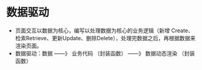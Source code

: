 # 数据驱动

- 页面交互以数据为核心，编写以处理数据为核心的业务逻辑（新增 Create、检索Retrieve、更新Update、删除Delete），处理完数据之后，再根据数据来渲染页面。
- 数据驱动：数据   ——》 业务代码 （封装函数） ——》  数据动态渲染 （封装函数）